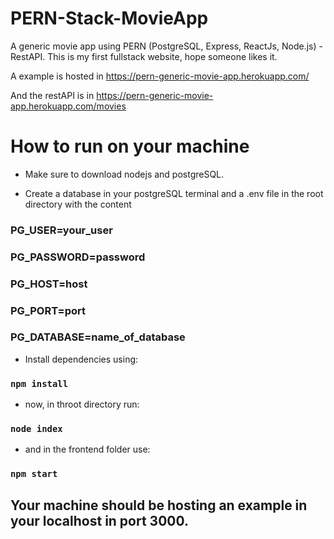 # PERN-Stack-MovieApp
A generic movie app using PERN (PostgreSQL, Express, ReactJs, Node.js) - RestAPI. This is my first fullstack website, hope someone likes it.

A example is hosted in https://pern-generic-movie-app.herokuapp.com/

And the restAPI is in https://pern-generic-movie-app.herokuapp.com/movies

# How to run on your machine

- Make sure to download nodejs and postgreSQL.

- Create a database in your postgreSQL terminal and
a .env file in the root directory with the content


### PG_USER=your_user
### PG_PASSWORD=password
### PG_HOST=host
### PG_PORT=port
### PG_DATABASE=name_of_database


- Install dependencies using:

### `npm install`

- now, in throot directory run:

### `node index`

- and in the frontend folder use:

### `npm start`

## Your machine should be hosting an example in your localhost in port 3000.
